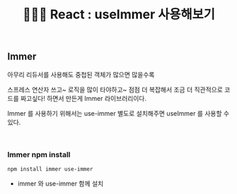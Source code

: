 # <div align="center">👩🏻‍💻 React : useImmer 사용해보기</div>

<br>

## Immer 

아무리 리듀서를 사용해도 중첩된 객체가 많으면 많을수록 

스프레스 연산자 쓰고~ 로직을 많이 타야하고~ 점점 더 복잡해서 조금 더 직관적으로 코드를 짜고싶다! 하면서 만든게 Immer 라이브러리이다.

Immer 를 사용하기 위해서는 use-immer 별도로 설치해주면 useImmer 를 사용할 수 있다.

<br>

### Immer npm install

```bash
npm install immer use-immer
```
- immer 와 use-immer 함께 설치

